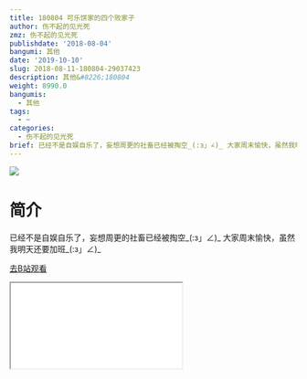 ```yaml
---
title: 180804 可乐饼家的四个败家子
author: 伤不起的见光死
zmz: 伤不起的见光死
publishdate: '2018-08-04'
bangumi: 其他
date: '2019-10-10'
slug: 2018-08-11-180804-29037423
description: 其他&#8226;180804
weight: 8990.0
bangumis:
  - 其他
tags:
  - ~
categories:
  - 伤不起的见光死
brief: 已经不是自娱自乐了，妄想周更的社畜已经被掏空_(:з」∠)_ 大家周末愉快，虽然我明天还要加班_(:з」∠)_
---
```

![](https://raw.githubusercontent.com/tcgriffith/owaraisite/master/static/tmpimg/b4c0dd1a266018a001313ed1c8a10e0dded1546b.png.480.jpg)
# 简介  
已经不是自娱自乐了，妄想周更的社畜已经被掏空_(:з」∠)_
大家周末愉快，虽然我明天还要加班_(:з」∠)_  

[去B站观看](https://www.bilibili.com/video/av29037423/)
<div class ="resp-container"><iframe class="testiframe" src="//player.bilibili.com/player.html?aid=29037423"", scrolling="no", allowfullscreen="true" > </iframe></div> 
